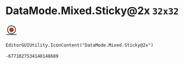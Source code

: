 # DataMode.Mixed.Sticky@2x `32x32`
<img src="/img/DataMode.Mixed.Sticky@2x.png" width=32 height=32>

``` CSharp
EditorGUIUtility.IconContent("DataMode.Mixed.Sticky@2x")
```
```
-6771027534148148689
```
